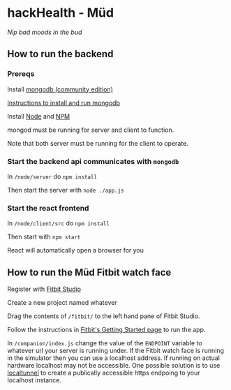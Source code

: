 # hackHealth - Müd

_Nip bad moods in the bud_

## How to run the backend

### Prereqs

Install [mongodb (community edition)](https://www.mongodb.com/download-center#community)

[Instructions to install and run mongodb](https://docs.mongodb.com/manual/administration/install-community/)

Install [Node](https://nodejs.org/en/) and [NPM](https://www.npmjs.com/)

mongod must be running for server and client to function.

Note that both server must be running for the client to operate.

### Start the backend api communicates with `mongodb`

In `/node/server` do `npm install`

Then start the server with `node ./app.js`

### Start the react frontend

In `/node/client/src` do `npm install`

Then start with `npm start`

React will automatically open a browser for you

## How to run the Müd Fitbit watch face

Register with [Fitbit Studio](https://studio.fitbit.com/)

Create a new project named whatever

Drag the contents of `/fitbit/` to the left hand pane of Fitbit Studio.

Follow the instructions in [Fitbit's Getting Started page](https://dev.fitbit.com/getting-started/) to run the app.

In `/companion/index.js` change the value of the `ENDPOINT` variable to whatever url your server is running under. If the Fitbit watch face is running in the simulator then you can use a localhost address. If running on actual hardware localhost may not be accessible. One possible solution is to use [localtunnel](https://localtunnel.github.io/www/) to create a publically accessible https endpoing to your localhost instance.